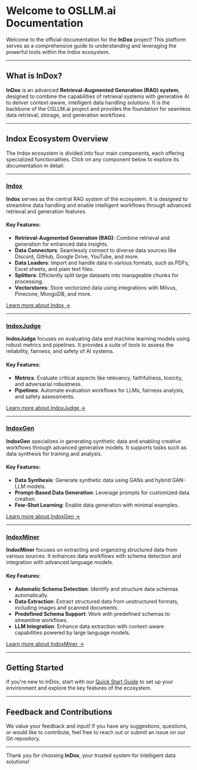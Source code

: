 # Welcome to OSLLM.ai Documentation

Welcome to the official documentation for the **InDox** project! This platform serves as a comprehensive guide to understanding and leveraging the powerful tools within the Indox ecosystem.

---

## What is InDox?

**InDox** is an advanced **Retrieval-Augmented Generation (RAG) system**, designed to combine the capabilities of retrieval systems with generative AI to deliver context-aware, intelligent data handling solutions. It is the backbone of the OSLLM.ai project and provides the foundation for seamless data retrieval, storage, and generation workflows.

---

## Indox Ecosystem Overview

The Indox ecosystem is divided into four main components, each offering specialized functionalities. Click on any component below to explore its documentation in detail:

---

### [Indox](Indox/index.md)
**Indox** serves as the central RAG system of the ecosystem. It is designed to streamline data handling and enable intelligent workflows through advanced retrieval and generation features.

#### Key Features:
- **Retrieval-Augmented Generation (RAG)**: Combine retrieval and generation for enhanced data insights.
- **Data Connectors**: Seamlessly connect to diverse data sources like Discord, GitHub, Google Drive, YouTube, and more.
- **Data Loaders**: Import and handle data in various formats, such as PDFs, Excel sheets, and plain text files.
- **Splitters**: Efficiently split large datasets into manageable chunks for processing.
- **Vectorstores**: Store vectorized data using integrations with Milvus, Pinecone, MongoDB, and more.

[Learn more about Indox →](Indox/index.md)

---

### [IndoxJudge](IndoxJudge/index.md)
**IndoxJudge** focuses on evaluating data and machine learning models using robust metrics and pipelines. It provides a suite of tools to assess the reliability, fairness, and safety of AI systems.

#### Key Features:
- **Metrics**: Evaluate critical aspects like relevancy, faithfulness, toxicity, and adversarial robustness.
- **Pipelines**: Automate evaluation workflows for LLMs, fairness analysis, and safety assessments.

[Learn more about IndoxJudge →](IndoxJudge/index.md)

---

### [IndoxGen](IndoxGen/index.md)
**IndoxGen** specializes in generating synthetic data and enabling creative workflows through advanced generative models. It supports tasks such as data synthesis for training and analysis.

#### Key Features:
- **Data Synthesis**: Generate synthetic data using GANs and hybrid GAN-LLM models.
- **Prompt-Based Data Generation**: Leverage prompts for customized data creation.
- **Few-Shot Learning**: Enable data generation with minimal examples.

[Learn more about IndoxGen →](IndoxGen/index.md)

---

### [IndoxMiner](IndoxMiner/index.md)
**IndoxMiner** focuses on extracting and organizing structured data from various sources. It enhances data workflows with schema detection and integration with advanced language models.

#### Key Features:
- **Automatic Schema Detection**: Identify and structure data schemas automatically.
- **Data Extraction**: Extract structured data from unstructured formats, including images and scanned documents.
- **Predefined Schema Support**: Work with predefined schemas to streamline workflows.
- **LLM Integration**: Enhance data extraction with context-aware capabilities powered by large language models.

[Learn more about IndoxMiner →](IndoxMiner/index.md)

---

## Getting Started

If you're new to InDox, start with our [Quick Start Guide](Indox/quick_start.md) to set up your environment and explore the key features of the ecosystem.

---

## Feedback and Contributions

We value your feedback and input! If you have any suggestions, questions, or would like to contribute, feel free to reach out or submit an issue on our Git repository.

---

Thank you for choosing **InDox**, your trusted system for intelligent data solutions!
